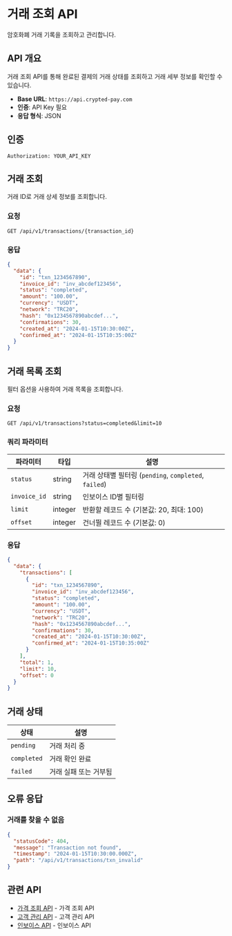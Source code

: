 # 거래 조회 API

암호화폐 거래 기록을 조회하고 관리합니다.

## API 개요

거래 조회 API를 통해 완료된 결제의 거래 상태를 조회하고 거래 세부 정보를 확인할 수 있습니다.

- **Base URL**: `https://api.crypted-pay.com`
- **인증**: API Key 필요
- **응답 형식**: JSON

## 인증

```http
Authorization: YOUR_API_KEY
```

## 거래 조회

거래 ID로 거래 상세 정보를 조회합니다.

### 요청

```http
GET /api/v1/transactions/{transaction_id}
```

### 응답

```json
{
  "data": {
    "id": "txn_1234567890",
    "invoice_id": "inv_abcdef123456",
    "status": "completed",
    "amount": "100.00",
    "currency": "USDT",
    "network": "TRC20",
    "hash": "0x1234567890abcdef...",
    "confirmations": 30,
    "created_at": "2024-01-15T10:30:00Z",
    "confirmed_at": "2024-01-15T10:35:00Z"
  }
}
```

## 거래 목록 조회

필터 옵션을 사용하여 거래 목록을 조회합니다.

### 요청

```http
GET /api/v1/transactions?status=completed&limit=10
```

### 쿼리 파라미터

| 파라미터 | 타입 | 설명 |
|---------|------|------|
| `status` | string | 거래 상태별 필터링 (`pending`, `completed`, `failed`) |
| `invoice_id` | string | 인보이스 ID별 필터링 |
| `limit` | integer | 반환할 레코드 수 (기본값: 20, 최대: 100) |
| `offset` | integer | 건너뛸 레코드 수 (기본값: 0) |

### 응답

```json
{
  "data": {
    "transactions": [
      {
        "id": "txn_1234567890",
        "invoice_id": "inv_abcdef123456",
        "status": "completed",
        "amount": "100.00",
        "currency": "USDT",
        "network": "TRC20",
        "hash": "0x1234567890abcdef...",
        "confirmations": 30,
        "created_at": "2024-01-15T10:30:00Z",
        "confirmed_at": "2024-01-15T10:35:00Z"
      }
    ],
    "total": 1,
    "limit": 10,
    "offset": 0
  }
}
```

## 거래 상태

| 상태 | 설명 |
|------|------|
| `pending` | 거래 처리 중 |
| `completed` | 거래 확인 완료 |
| `failed` | 거래 실패 또는 거부됨 |

## 오류 응답

### 거래를 찾을 수 없음

```json
{
  "statusCode": 404,
  "message": "Transaction not found",
  "timestamp": "2024-01-15T10:30:00.000Z",
  "path": "/api/v1/transactions/txn_invalid"
}
```

## 관련 API

- [가격 조회 API](./price) - 가격 조회 API
- [고객 관리 API](./customer) - 고객 관리 API
- [인보이스 API](./invoice) - 인보이스 API